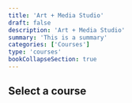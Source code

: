 ```yaml
---
title: 'Art + Media Studio'
draft: false
description: 'Art + Media Studio'
summary: 'This is a summary'
categories: ['Courses']
type: 'courses'
bookCollapseSection: true
---
```


## Select a course